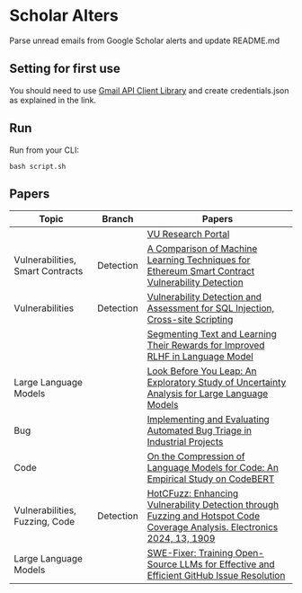 # Scholar Alters
Parse unread emails from Google Scholar alerts and update README.md

## Setting for first use
You should need to use [Gmail API Client Library](https://developers.google.com/gmail/api/quickstart/python) and create
credentials.json as explained in the link.

## Run
Run from your CLI:
```
bash script.sh
```
## Papers

| Topic | Branch | Papers |
| --- | --- | --- |
|  |  | [VU Research Portal](https://scholar.google.com/scholar_url?url=https://research.vu.nl/ws/portalfiles/portal/372250991/main.pdf&hl=en&sa=X&d=7090925472644832461&ei=Qz6HZ4CtCdney9YP8dHmoQs&scisig=AFWwaebyfVvoSGcmBl2oi9UORThp&oi=scholaralrt&hist=apJ4fD8AAAAJ:5778505219825515303:AFWwaeaDDOggOneW-z6K3HLjAzuP&html=&pos=0&folt=cit) |
| Vulnerabilities, Smart Contracts | Detection | [A Comparison of Machine Learning Techniques for Ethereum Smart Contract Vulnerability Detection](https://scholar.google.com/scholar_url?url=https://overlay.uniud.it/workshop/2024/papers/paper15.pdf&hl=en&sa=X&d=5636339359744360668&ei=Qz6HZ5KcDaOh6rQP5ePXuAc&scisig=AFWwaebZvC9PrGOVSy1NCayzItVS&oi=scholaralrt&hist=apJ4fD8AAAAJ:15725322226479601129:AFWwaeYp-8wbw5OHTjoCHLP43E0V&html=&pos=0&folt=rel) |
| Vulnerabilities | Detection | [Vulnerability Detection and Assessment for SQL Injection, Cross-site Scripting](https://scholar.google.com/scholar_url?url=https://books.google.com/books%3Fhl%3Den%26lr%3Dlang_en%26id%3DgsU6EQAAQBAJ%26oi%3Dfnd%26pg%3DPA211%26ots%3D8WhIqiNjkp%26sig%3DpgrIuMT3pqHOPqa57Lp_ayUf32Y&hl=en&sa=X&d=3877643814865594932&ei=Qz6HZ5KcDaOh6rQP5ePXuAc&scisig=AFWwaeZ_nZge-nLd-9yLZkxfIclC&oi=scholaralrt&hist=apJ4fD8AAAAJ:15725322226479601129:AFWwaeYp-8wbw5OHTjoCHLP43E0V&html=&pos=1&folt=rel) |
|  |  | [Segmenting Text and Learning Their Rewards for Improved RLHF in Language Model](https://scholar.google.com/scholar_url?url=https://arxiv.org/pdf/2501.02790&hl=en&sa=X&d=9973904790411143935&ei=Qz6HZ6mOCKzfy9YP4Nyr-QM&scisig=AFWwaea01PE46cCWPwsF3RSe40H8&oi=scholaralrt&hist=apJ4fD8AAAAJ:3096313017463695374:AFWwaeb8R4GEV1B4xk_Cz2b6H7gj&html=&pos=0&folt=rel) |
| Large Language Models |  | [Look Before You Leap: An Exploratory Study of Uncertainty Analysis for Large Language Models](https://scholar.google.com/scholar_url?url=https://ieeexplore.ieee.org/abstract/document/10820047/&hl=en&sa=X&d=15864040949778097726&ei=Qz6HZ6mOCKzfy9YP4Nyr-QM&scisig=AFWwaeZdA6PnA3DZdyJs3xVeor31&oi=scholaralrt&hist=apJ4fD8AAAAJ:3096313017463695374:AFWwaeb8R4GEV1B4xk_Cz2b6H7gj&html=&pos=1&folt=rel) |
| Bug |  | [Implementing and Evaluating Automated Bug Triage in Industrial Projects](https://scholar.google.com/scholar_url?url=https://ieeexplore.ieee.org/iel8/6287639/6514899/10804808.pdf&hl=vi&sa=X&d=17139319124461977395&ei=Qz6HZ7jCDummy9YPy-7GuAE&scisig=AFWwaeZ10Nuy9bAww_eECI2Kcokb&oi=scholaralrt&hist=apJ4fD8AAAAJ:16065687014273664109:AFWwaeYpvD7V4gPm0ywHhNT6YvSk&html=&pos=0&folt=rel) |
| Code |  | [On the Compression of Language Models for Code: An Empirical Study on CodeBERT](https://scholar.google.com/scholar_url?url=https://arxiv.org/pdf/2412.13737&hl=en&sa=X&d=7982387856757546843&ei=Qz6HZ5ryC8Hey9YP8u652Qk&scisig=AFWwaebdBJGprADki0WhJaq8d6h3&oi=scholaralrt&hist=apJ4fD8AAAAJ:11631047573362457156:AFWwaeYhbBKL65h4pzyKCNru3s-R&html=&pos=0&folt=rel) |
| Vulnerabilities, Fuzzing, Code | Detection | [HotCFuzz: Enhancing Vulnerability Detection through Fuzzing and Hotspot Code Coverage Analysis. Electronics 2024, 13, 1909](https://scholar.google.com/scholar_url?url=https://www.researchgate.net/profile/Abdussalam-Elhanashi/publication/387130722_Machine_Learning_for_Cybersecurity_Threat_Detection_and_Mitigation/links/67618591a3978e15e7905d2b/Machine-Learning-for-Cybersecurity-Threat-Detection-and-Mitigation.pdf%23page%3D232&hl=en&sa=X&d=13329370877493612691&ei=Qz6HZ5ryC8Hey9YP8u652Qk&scisig=AFWwaeZQ6s_BcjC-bTaqRADxC9UP&oi=scholaralrt&hist=apJ4fD8AAAAJ:11631047573362457156:AFWwaeYhbBKL65h4pzyKCNru3s-R&html=&pos=1&folt=rel) |
| Large Language Models |  | [SWE-Fixer: Training Open-Source LLMs for Effective and Efficient GitHub Issue Resolution](https://scholar.google.com/scholar_url?url=https://arxiv.org/pdf/2501.05040&hl=en&sa=X&d=7812916594202045679&ei=Qz6HZ-PUCrHcy9YP2ruW0QI&scisig=AFWwaebIEwc4554-0wrUFOg86FOt&oi=scholaralrt&hist=apJ4fD8AAAAJ:8900472388513427833:AFWwaeZM7Y6I9R2ROVLnk31jdyVz&html=&pos=0&folt=rel) |
